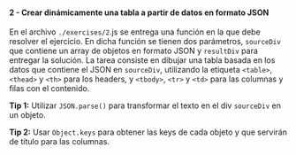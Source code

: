 #### 2 - Crear dinámicamente una tabla a partir de datos en formato JSON

En el archivo `./exercises/2`.js se entrega una función en la que debe resolver el ejercicio. En dicha función se tienen dos parámetros, `sourceDiv` que contiene un array de objetos en formato JSON y `resultDiv` para entregar la solución. La tarea consiste en dibujar una tabla basada en los datos que contiene el JSON en `sourceDiv`, utilizando la etiqueta `<table>`, `<thead>` y `<th>` para los headers, y `<tbody>`, `<tr>` y `<td>`  para las columnas y filas con el contenido.

**Tip 1:** Utilizar `JSON.parse()` para transformar el texto en el div `sourceDiv` en un objeto.

**Tip 2:** Usar `Object.keys` para obtener las keys de cada objeto y que servirán de título para las columnas.
